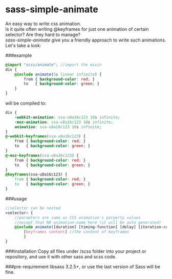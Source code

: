 # sass-simple-animate
An easy way to write css animation.<br>
Is it quite often writing @keyframes for just one animation of certain selector? Are they hard to manage?<br>
*sass-simple-animate* give you a friendly approach to write such animations. Let's take a look:

###example
```scss
@import "scss/animate"; //import the mixin
div {
    @include animate(5s linear infinite) {
        from { background-color: red; }
    	to   { background-color: green; }
    }
}
```
will be compiled to:
```css
div {
	-webkit-animation: ssa-u8a16c123 10s infinite;
	-moz-animation: ssa-u8a16c123 10s infinite;
	animation: ssa-u8a16c123 10s infinite;
}
@-webkit-keyframes(ssa-u8a16c123) {
	from { background-color: red; }
	to   { background-color: green; }
}
@-moz-keyframes(ssa-u8a16c123) {
	from { background-color: red; }
	to   { background-color: green; }
}
@keyframes(ssa-u8a16c123) {
	from { background-color: red; }
	to   { background-color: green; }
}
```

###usage
```scss
//selector can be nested
<selector> {
    //paramters are same as CSS animation's porperty values
    //except that NO animation-name here (it will be auto generated)
    @include animate([duration] [timing-function] [delay] [iteration-count] [direction] [fill-mode] [play-state]) {
        [keyframes content] //the content of keyframes
        }
}
```

###installation
Copy all files under /scss folder into your project or repository, and use it with other sass and scss code.

###pre-requirement
libsass 3.2.5+, or use the last version of Sass will be fine.